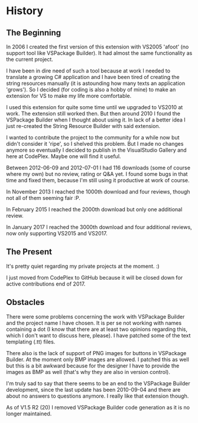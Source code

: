 # History

## The Beginning

In 2006 I created the first version of this extension with VS2005 'afoot' (no support tool like VSPackage Builder).  It had almost the same functionality as the current project.

I have been in dire need of such a tool because at work I needed to translate a growing C# application and I have been tired of creating the string resources manually (it is astounding how many texts an application 'grows').  So I decided (for coding is also a hobby of mine) to make an extension for VS to make my life more comfortable.

I used this extension for quite some time until we upgraded to VS2010 at work.  The extension still worked then.  But then around 2010 I found the VSPackage Builder when I thought about using it.  In lack of a better idea I just re-created the String Resource Builder with said extension.

I wanted to contribute the project to the community for a while now but didn't consider it 'ripe', so I shelved this problem.  But I made no changes anymore so eventually I decided to publish in the VisualStudio Gallery and here at CodePlex.  Maybe one will find it useful.

Between 2012-06-09 and 2012-07-01 I had 116 downloads (some of course where my own) but no review, rating or Q&A yet.  I found some bugs in that time and fixed them, because I'm still using it productive at work of course.

In November 2013 I reached the 1000th download and four reviews, though not all of them seeming fair :P.

In February 2015 I reached the 2000th download but only one additional review.

In January 2017 I reached the 3000th download and four additional reviews, now only supporting VS2015 and VS2017.

## The Present

It's pretty quiet regarding my private projects at the moment. :)

I just moved from CodePlex to GitHub because it will be closed down for active contributions end of 2017.

## Obstacles

There were some problems concerning the work with VSPackage Builder and the project name I have chosen.  It is per se not working with names containing a dot (I know that there are at least two opinions regarding this, which I don't want to discuss here, please).  I have patched some of the text templating (.tt) files.

There also is the lack of support of PNG images for buttons in VSPackage Builder.  At the moment only BMP images are allowed.  I patched this as well but this is a bit awkward because for the designer I have to provide the images as BMP as well (that's why they are also in version control).

I'm truly sad to say that there seems to be an end to the VSPackage Builder development, since the last update has been 2010-09-04 and there are about no answers to questions anymore.  I really like that extension though.

As of V1.5 R2 (20) I removed VSPackage Builder code generation as it is no longer maintained.
